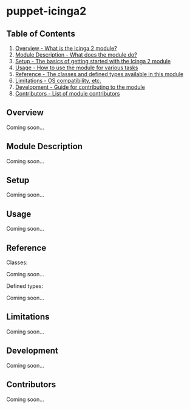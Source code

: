 puppet-icinga2
==========

Table of Contents
-----------------

1. [Overview - What is the Icinga 2 module?](#overview)
2. [Module Description - What does the module do?](#module-description)
3. [Setup - The basics of getting started with the Icinga 2 module](#setup)
4. [Usage - How to use the module for various tasks](#usage)
5. [Reference - The classes and defined types available in this module](#reference)
6. [Limitations - OS compatibility, etc.](#limitations)
7. [Development - Guide for contributing to the module](#development)
8. [Contributors - List of module contributors](#contributors)

Overview
--------

Coming soon...

Module Description
-------------------

Coming soon...

Setup
-----

Coming soon...

Usage
-----

Coming soon...

Reference
---------

Classes:

Coming soon...

Defined types:

Coming soon...

Limitations
------------

Coming soon...

Development
------------

Coming soon...

Contributors
------------

Coming soon...